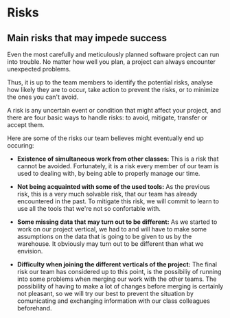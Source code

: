 # Risks
## Main risks that may impede success

Even the most carefully and meticulously planned software project can run into trouble. No matter how well you plan, a project can always encounter unexpected problems.

Thus, it is up to the team members to identify the potential risks, analyse how likely they are to occur, take action to prevent the risks, or to minimize the ones you can't avoid.

A risk is any uncertain event or condition that might affect your project, and there are four basic ways to handle risks: to avoid, mitigate, transfer or accept them. 

Here are some of the risks our team believes might eventually end up occuring:

- **Existence of simultaneous work from other classes:** This is a risk that cannot be avoided. Fortunately, it is a risk every member of our team is used to dealing with, by being able to properly manage our time.

- **Not being acquainted with some of the used tools:** As the previous risk, this is a very much solvable risk, that our team has already encountered in the past. To mitigate this risk, we will commit to learn to use all the tools that we're not so confortable with.

- **Some missing data that may turn out to be different:** As we started to work on our project vertical, we had to and will have to make some assumptions on the data that is going to be given to us by the warehouse. It obviously may turn out to be different than what we envision.

- **Difficulty when joining the different verticals of the project:** The final risk our team has considered up to this point, is the possibiliy of running into some problems when merging our work with the other teams. The possibility of having to make a lot of changes before merging is certainly not pleasant, so we will try our best to prevent the situation by comunicating and exchanging information with our class colleagues beforehand.